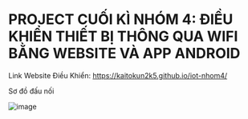 # PROJECT CUỐI KÌ NHÓM 4: ĐIỀU KHIỂN THIẾT BỊ THÔNG QUA WIFI BẰNG WEBSITE VÀ APP ANDROID
Link Website Điều Khiển:
https://kaitokun2k5.github.io/iot-nhom4/ 

Sơ đồ đấu nối

![image](https://github.com/user-attachments/assets/4717a80c-ca2e-4b41-a98a-fe3d1c46bd86)



